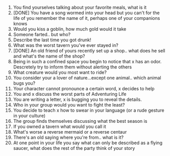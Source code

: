 1. You find yourselves talking about your favorite meals, what is it
2. [DONE] You have a song wormed into your head but you can't for the life of you remember the name of it, perhaps one of your companions knows
3. Would you kiss a goblin, how much gold would it take
4. Someone farted.. but who?
5. Describe the last time you got drunk!
6. What was the worst tavern you've ever stayed in?
7. [DONE] An old friend of yours recently set up a shop.. what does he sell and what's the name of the shop?
8. Being in such a confined space you begin to notice that x has an odor. Descretely try to inform them without alerting the others
9. What creature would you most want to ride?
10. You consider your a lover of nature...except one animal.. which animal bugs you?
11. Your character cannot pronounce a certain word, x decides to help
12. You and x discuss the worst parts of Adventuring Life
13. You are writing a letter, x is bugging you to reveal the details.
14. Who in your group would you want to fight the least?
15. You decide to teach x how to swear in your language (or a rude gesture in your culture)
16. The group finds themselves discussing what the best season is
17. If you owned a tavern what would you call it
18. What's worse a reverse mermaid or a reverse centaur
19. There's an old saying where you're from.. what is it?
20. At one point in your life you say what can only be described as a flying saucer, what does the rest of the party think of your story
